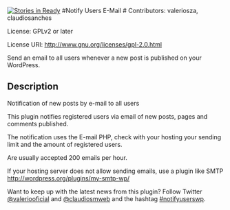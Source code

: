 [![Stories in Ready](https://badge.waffle.io/valeriosouza/notify-users-e-mail.png?label=ready&title=Ready)](http://waffle.io/valeriosouza/notify-users-e-mail)
#Notify Users E-Mail #
Contributors: valeriosza, claudiosanches

License: GPLv2 or later

License URI: http://www.gnu.org/licenses/gpl-2.0.html

Send an email to all users whenever a new post is published on your WordPress.

## Description ##

Notification of new posts by e-mail to all users

This plugin notifies registered users via email of new posts, pages and comments published.

The notification uses the E-mail PHP, check with your hosting your sending limit and the amount of registered users.

Are usually accepted 200 emails per hour.

If your hosting server does not allow sending emails, use a plugin like SMTP http://wordpress.org/plugins/my-smtp-wp/

Want to keep up with the latest news from this plugin? Follow Twitter [@valeriooficial](https://twitter.com/valeriooficial) and [@claudiosmweb](https://twitter.com/claudiosmweb) and the hashtag [#notifyuserswp](https://twitter.com/search?f=realtime&q=%23notifyuserswp&src=typd).
